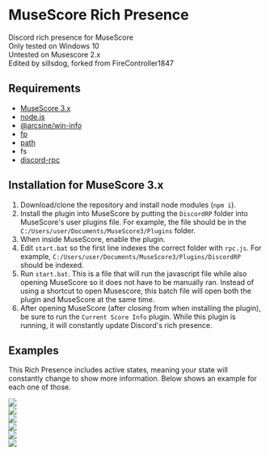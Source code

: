 # MuseScore Rich Presence
Discord rich presence for MuseScore\
Only tested on Windows 10\
Untested on Musescore 2.x\
Edited by sillsdog, forked from FireController1847

## Requirements
* [MuseScore 3.x](https://musescore.org/en)
* [node.js](https://nodejs.dev/)
* [@arcsine/win-info](https://www.npmjs.com/package/@arcsine/win-info)
* [fp](https://www.npmjs.com/package/fp)
* [path](https://www.npmjs.com/package/path)
* fs
* [discord-rpc](https://www.npmjs.com/package/discord-rpc)

## Installation for MuseScore 3.x
1. Download/clone the repository and install node modules (`npm i`).
2. Install the plugin into MuseScore by putting the `DiscordRP` folder into MuseScore's user plugins file. For example, the file should be in the `C:/Users/user/Documents/MuseScore3/Plugins` folder.
3. When inside MuseScore, enable the plugin.
4. Edit `start.bat` so the first line indexes the correct folder with `rpc.js`. For example, `C:/Users/user/Documents/MuseScore3/Plugins/DiscordRP` should be indexed.
5. Run `start.bat`. This is a file that will run the javascript file while also opening MuseScore so it does not have to be manually ran. Instead of using a shortcut to open Musescore, this batch file will open both the plugin and MuseScore at the same time.
6. After opening MuseScore (after closing from when installing the plugin), be sure to run the `Current Score Info` plugin. While this plugin is running, it will constantly update Discord's rich presence.

## Examples
This Rich Presence includes active states, meaning your state will constantly change to show more information. Below shows an example for each one of those.

![](https://i.imgur.com/fPKKteE.png)  
![](https://i.imgur.com/OnaBi5m.png)  
![](https://i.imgur.com/dhVm2ZE.png)  
![](https://i.imgur.com/e45SDcX.png)  
![](https://i.imgur.com/usmmLbB.png)  
![](https://i.imgur.com/aWgurbw.png)
